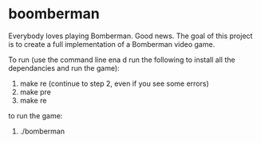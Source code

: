 # boomberman
Everybody loves playing Bomberman. Good news. The goal of this project is to create a full implementation of a Bomberman video game.

To run (use the command line ena d run the following to install all the dependancies and run the game):
1. make re (continue to step 2, even if you see some errors)
2. make pre
3. make re

to run the game:
 1. ./bomberman
